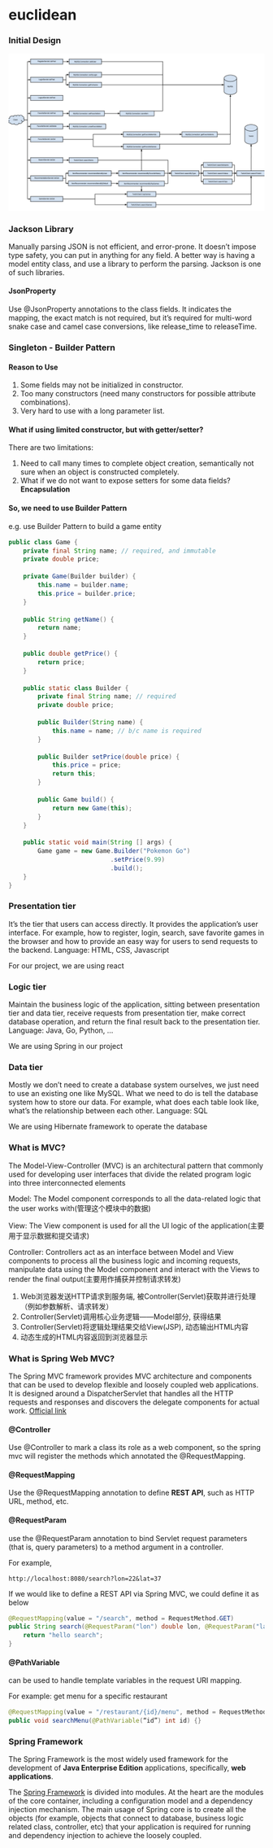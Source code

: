 # euclidean


### Initial Design
![Initial Design Diagram](/BackendDesignDiagram1.png)

### Jackson Library
Manually parsing JSON is not efficient, and error-prone. It doesn’t impose type safety, you can put in anything for any field. A better way is having a model entity class, and use a library to perform the parsing. Jackson is one of such libraries. 
#### JsonProperty
Use @JsonProperty annotations to the class fields.
It indicates the mapping, the exact match is not required, but it’s required for multi-word snake case and camel case conversions, like release_time to releaseTime.


### Singleton - Builder Pattern
#### Reason to Use
1. Some fields may not be initialized in constructor.
2. Too many constructors (need many constructors for possible attribute combinations).
3. Very hard to use with a long parameter list.
#### What if using limited constructor, but with getter/setter?
There are two limitations:
1. Need to call many times to complete object creation, semantically not sure when an object is constructed completely.
2. What if we do not want to expose setters for some data fields? **Encapsulation**
#### So, we need to use Builder Pattern
e.g. use Builder Pattern to build a game entity
```Java
public class Game {
    private final String name; // required, and immutable
    private double price;

    private Game(Builder builder) {
        this.name = builder.name;
        this.price = builder.price;
    }
    
    public String getName() {
        return name;
    }
    
    public double getPrice() {
        return price;
    }
    
    public static class Builder {
        private final String name; // required
        private double price;
        
        public Builder(String name) {
            this.name = name; // b/c name is required
        }
        
        public Builder setPrice(double price) {
            this.price = price;
            return this;
        }
        
        public Game build() {
            return new Game(this);
        }
    }
    
    public static void main(String [] args) {
        Game game = new Game.Builder("Pokemon Go")
                            .setPrice(9.99)
                            .build();
    }
}
```

### Presentation tier
It’s the tier that users can access directly. It provides the application’s user interface. For example, how to register, login, search, save favorite games in the browser and how to provide an easy way for users to send requests to the backend.
Language: HTML, CSS, Javascript

For our project, we are using react

### Logic tier
Maintain the business logic of the application, sitting between presentation tier and data tier, receive requests from presentation tier, make correct database operation, and return the final result back to the presentation tier.
Language: Java, Go, Python, …

We are using Spring in our project

### Data tier
Mostly we don’t need to create a database system ourselves, we just need to use an existing one like MySQL. What we need to do is tell the database system how to store our data. For example, what does each table look like, what’s the relationship between each other.
Language: SQL

We are using Hibernate framework to operate the database 

### What is MVC?
The Model-View-Controller (MVC) is an architectural pattern that commonly used for developing user interfaces that divide the related program logic into three interconnected elements

Model: The Model component corresponds to all the data-related logic that the user works with(管理这个模块中的数据)

View: The View component is used for all the UI logic of the application(主要用于显示数据和提交请求)

Controller: Controllers act as an interface between Model and View components to process all the business logic and incoming requests, manipulate data using the Model component and interact with the Views to render the final output(主要用作捕获并控制请求转发)

1. Web浏览器发送HTTP请求到服务端, 被Controller(Servlet)获取并进行处理（例如参数解析、请求转发）
2. Controller(Servlet)调用核心业务逻辑——Model部分, 获得结果
3. Controller(Servlet)将逻辑处理结果交给View(JSP), 动态输出HTML内容
4. 动态生成的HTML内容返回到浏览器显示

### What is Spring Web MVC?
The Spring MVC framework provides MVC architecture and components that can be used to develop flexible and loosely coupled web applications. It is designed around a DispatcherServlet that handles all the HTTP requests and responses and discovers the delegate components for actual work.
[Official link](https://docs.spring.io/spring-framework/docs/current/reference/html/web.html#mvc-ann-arguments)

#### @Controller
Use @Controller to mark a class its role as a web component, so the spring mvc will register the methods which annotated the @RequestMapping.

#### @RequestMapping
Use the @RequestMapping annotation to define **REST API**, such as HTTP URL, method, etc.

#### @RequestParam
use the @RequestParam annotation to bind Servlet request parameters (that is, query parameters) to a method argument in a controller.

For example, 
```http request
http://localhost:8080/search?lon=22&lat=37
```
If we would like to define a REST API via Spring MVC, we could define it as below
```java
@RequestMapping(value = "/search", method = RequestMethod.GET)
public String search(@RequestParam("lon") double lon, @RequestParam("lat") double lat) {
    return "hello search";
}
```

#### @PathVariable
can be used to handle template variables in the request URI mapping.

For example: get menu for a specific restaurant
```java
@RequestMapping(value = "/restaurant/{id}/menu", method = RequestMethod.GET)
public void searchMenu(@PathVariable(“id”) int id) {}
```

### Spring Framework
The Spring Framework is the most widely used framework for the development of **Java Enterprise Edition** applications, specifically, **web applications**. 

The [Spring Framework](https://spring.io/projects/spring-framework) is divided into modules. At the heart are the modules of the core container, including a configuration model and a dependency injection mechanism. The main usage of Spring core is to create all the objects (for example, objects that connect to database, business logic related class, controller, etc) that your application is required for running and dependency injection to achieve the loosely coupled.




